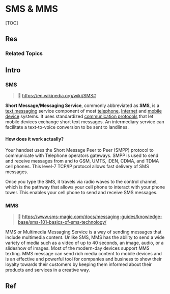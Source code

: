 # SMS & MMS

[TOC]



## Res
### Related Topics



## Intro
### SMS
> 🔗 https://en.wikipedia.org/wiki/SMS#

**Short Message/Messaging Service**, commonly abbreviated as **SMS**, is a [text messaging](https://en.wikipedia.org/wiki/Text_messaging) service component of most [telephone](https://en.wikipedia.org/wiki/Telephone), [Internet](https://en.wikipedia.org/wiki/Internet) and [mobile device](https://en.wikipedia.org/wiki/Mobile_device) systems. It uses standardized [communication protocols](https://en.wikipedia.org/wiki/Communication_protocols) that let mobile devices exchange short text messages. An intermediary service can facilitate a text-to-voice conversion to be sent to landlines.
#### How does it work actually?
Your handset uses the Short Message Peer to Peer (SMPP) protocol to communicate with Telephone operators gateways. SMPP is used to send and receive messages from and to GSM, UMTS, iDEN, CDMA, and TDMA cell phones. This level-7 TCP/IP protocol allows fast delivery of SMS messages.

Once you type the SMS, it travels via radio waves to the control channel, which is the pathway that allows your cell phone to interact with your phone tower. This enables your cell phone to send and receive SMS messages.


### MMS
> 🔗 https://www.sms-magic.com/docs/messaging-guides/knowledge-base/sms-101-basics-of-sms-technology/

MMS or Multimedia Messaging Service is a way of sending messages that include multimedia content. Unlike SMS, MMS has the ability to send a wide variety of media such as a video of up to 40 seconds, an image, audio, or a slideshow of images. Most of the modern-day devices support MMS texting. MMS message can send rich media content to mobile devices and is an effective and powerful tool for companies and business to show their loyalty towards their customers by keeping them informed about their products and services in a creative way.



## Ref
